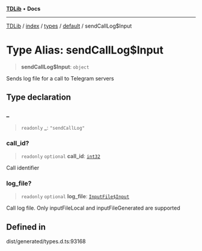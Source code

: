[**TDLib**](../../../../../../README.md) • **Docs**

***

[TDLib](../../../../../../modules.md) / [index](../../../../../README.md) / [types](../../../README.md) / [default](../README.md) / sendCallLog$Input

# Type Alias: sendCallLog$Input

> **sendCallLog$Input**: `object`

Sends log file for a call to Telegram servers

## Type declaration

### \_

> `readonly` **\_**: `"sendCallLog"`

### call\_id?

> `readonly` `optional` **call\_id**: [`int32`](int32.md)

Call identifier

### log\_file?

> `readonly` `optional` **log\_file**: [`InputFile$Input`](InputFile$Input.md)

Call log file. Only inputFileLocal and inputFileGenerated are supported

## Defined in

dist/generated/types.d.ts:93168
